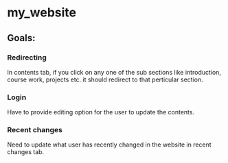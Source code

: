 # my_website

## Goals:
### Redirecting
In contents tab, if you click on any one of the sub sections like introduction, course work, projects etc. it should redirect to that perticular section.

### Login
Have to provide editing option for the user to update the contents.

### Recent changes
Need to update what user has recently changed in the website in recent changes tab.
